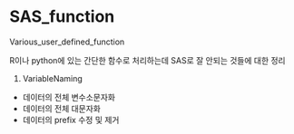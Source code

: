 # SAS_function
Various_user_defined_function

R이나 python에 있는 간단한 함수로 처리하는데 SAS로 잘 안되는 것들에 대한 정리

1. VariableNaming
  - 데이터의 전체 변수소문자화
  - 데이터의 전체 대문자화
  - 데이터의 prefix 수정 및 제거
